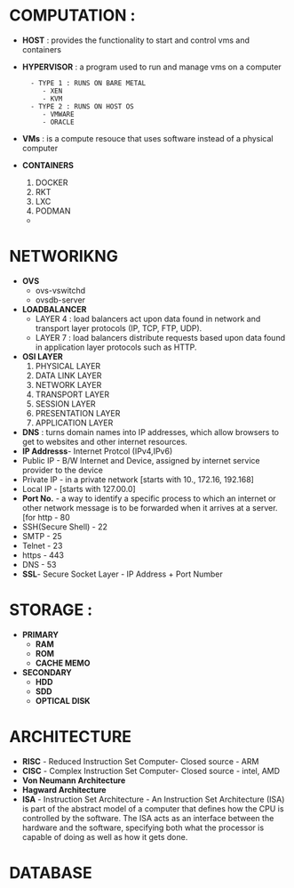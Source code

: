# COMPUTATION :
- **HOST** : provides the functionality to start and control vms and containers
- **HYPERVISOR** : a program used to run and manage vms on a computer

        - TYPE 1 : RUNS ON BARE METAL
           - XEN
           - KVM
        - TYPE 2 : RUNS ON HOST OS
           - VMWARE
           - ORACLE
 - **VMs** : is a compute resouce that uses software instead of a physical computer 
- **CONTAINERS**
   1. DOCKER
   2. RKT
   3. LXC
   4. PODMAN
  - 
 # NETWORIKNG
 - **OVS**
   - ovs-vswitchd
   - ovsdb-server
 - **LOADBALANCER**
   - LAYER 4 : load balancers act upon data found in network and transport layer protocols (IP, TCP, FTP, UDP).
   - LAYER 7 : load balancers distribute requests based upon data found in application layer protocols such as HTTP.
- **OSI LAYER**
  1. PHYSICAL LAYER
  2. DATA LINK LAYER
  3. NETWORK LAYER
  4. TRANSPORT LAYER
  5. SESSION LAYER
  6. PRESENTATION LAYER
  7. APPLICATION LAYER 
-  **DNS** : turns domain names into IP addresses, which allow browsers to get to websites and other internet resources.
-   **IP Addresss**- Internet Protcol (IPv4,IPv6)
 - Public IP - B/W Internet and Device, assigned by internet service provider to the device
 - Private IP - in a private network [starts with 10., 172.16, 192.168]
 - Local IP - [starts with 127.00.0]
- **Port No.** - a way to identify a specific process to which an internet or other network message is to be forwarded when it arrives at a server.[for http - 80
 - SSH(Secure Shell) - 22
 - SMTP - 25  
 - Telnet - 23
 - https - 443
 - DNS - 53
-  **SSL**- Secure Socket Layer - IP Address + Port Number
# STORAGE :
- **PRIMARY**
  - **RAM**
  - **ROM**
  - **CACHE MEMO**
- **SECONDARY**
  - **HDD**
  - **SDD**
  - **OPTICAL DISK**

# ARCHITECTURE
- **RISC** - Reduced Instruction Set Computer- Closed source - ARM
-  **CISC** - Complex Instruction Set Computer- Closed source - intel, AMD
-  **Von Neumann Architecture**
-  **Hagward Architecture** 
- **ISA** - Instruction Set Architecture - An Instruction Set Architecture (ISA) is part of the abstract model of a computer that defines how the CPU is controlled by the software. The ISA acts as an interface between the hardware and the software, specifying both what the processor is capable of doing as well as how it gets done.

# DATABASE 









     
